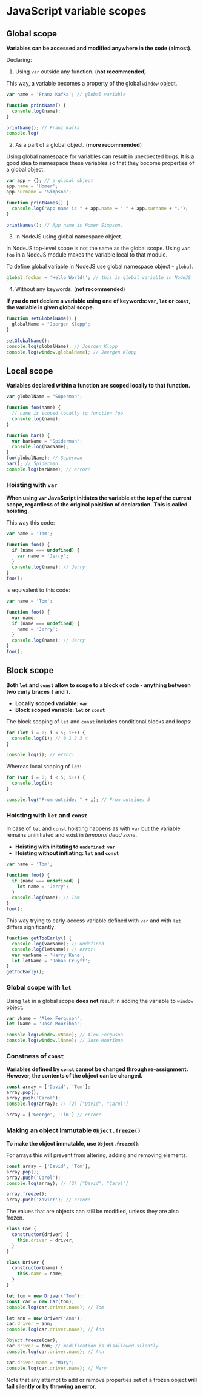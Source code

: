 # JavaScript variable scopes

## Global scope

**Variables can be accessed and modified anywhere in the code (almost).**

Declaring:
1. Using `var` outside any function. (**not recommended**)

This way, a variable becomes a property of the global `window` object.

```javascript
var name = 'Franz Kafka'; // global variable

function printName() {
  console.log(name);
}

printName(); // Franz Kafka
console.log(
```

2. As a part of a global object. (**more recommended**)

Using global namespace for variables can result in unexpected bugs. 
It is a good idea to namespace these variables so that they bocome properties of a global object.

```javascript
var app = {}; // a global object
app.name = 'Homer';
app.surname = 'Simpson';

function printNames() {
  console.log("App name is " + app.name + " " + app.surname + ".");
}

printNames(); // App name is Homer Simpson.
```

3. In NodeJS using global namespace object.

In NodeJS top-level scope is not the same as the global scope. 
Using `var foo` in a NodeJS module makes the variable local to that module.

To define global variable in NodeJS use global namespace object - `global`.

```javascript
global.foobar = 'Hello World!'; // this is global variable in NodeJS
```

4. Without any keywords. (**not recommended**)

**If you do not declare a variable using one of keywords: `var`, `let` or `const`, the variable is given global scope.**

```javascript
function setGlobalName() {
  globalName = "Joergen Klopp";
}

setGlobalName();
console.log(globalName); // Joergen Klopp
console.log(window.globalName); // Joergen Klopp
```

## Local scope

**Variables declared within a function are scoped locally to that function.**

```javascript
var globalName = "Superman";

function foo(name) {
  // name is scoped locally to function foo
  console.log(name);
}

function bar() {
  var barName = "Spiderman";
  console.log(barName);
}
foo(globalName); // Superman
bar(); // Spiderman
console.log(barName); // error!
```

### Hoisting with `var`

**When using `var` JavaScript initiates the variable at the top of the current scope, regardless of the original poisition of declaration.** **This is called hoisting.**

This way this code:
```javascript
var name = 'Tom';

function foo() {
  if (name === undefined) {
    var name = 'Jerry';
  }
  console.log(name); // Jerry
}
foo();
```
is equivalent to this code:
```javascript
var name = 'Tom';

function foo() {
  var name;
  if (name === undefined) {
    name = 'Jerry';
  }
  console.log(name); // Jerry
}
foo();
```

## Block scope

**Both `let` and `const` allow to scope to a block of code - anything between two curly braces `{` and `}`.**

* **Locally scoped variable: `var`**
* **Block scoped variable: `let` or `const`**

The block scoping of `let` and `const` includes conditional blocks and loops:
```javascript
for (let i = 0; i < 5; i++) {
  console.log(i); // 0 1 2 3 4
}

console.log(i); // error!
```

Whereas local scoping of `let`:
```javascript
for (var i = 0; i < 5; i++) {
  console.log(i);
}

console.log("From outside: " + i); // From outside: 5
```

### Hoisting with `let` and `const`

In case of `let` and `const` hoisting happens as with `var` but the variable remains uninitiated and exist in *temporal dead zone*.

* **Hoisting with initating to `undefined`: `var`**
* **Hoisting without initiating: `let` and `const`**

```javascript
var name = 'Tom';

function foo() {
  if (name === undefined) {
    let name = 'Jerry';
  }
  console.log(name); // Tom
}
foo();
```

This way trying to early-access variable defined with `var` and with `let` differs significantly:
```javascript
function getTooEarly() {
  console.log(varName); // undefined
  console.log(letName); // error!
  var varName = 'Harry Kane';
  let letName = 'Johan Cruyff';
}
getTooEarly();
```

### Global scope with `let`

Using `let` in a global scope **does not** result in adding the variable to `window` object.

```javascript
var vName = 'Alex Ferguson';
let lName = 'Jose Mourihno';

console.log(window.vName); // Alex Ferguson
console.log(window.lName); // Jose Mourihno
```

### Constness of `const`

**Variables defined by `const` cannot be changed through re-assignment. However, the contents of the object can be changed.**
```javascript
const array = ['David', 'Tom'];
array.pop();
array.push('Carol');
console.log(array); // (2) ["David", "Carol"]

array = ['George', 'Tim'] // error!
```

### Making an object immutable `Object.freeze()`

**To make the object immutable, use `Object.freeze()`.**

For arrays this will prevent from altering, adding and removing elements.
```javascript
const array = ['David', 'Tom'];
array.pop();
array.push('Carol');
console.log(array); // (2) ["David", "Carol"]

array.freeze();
array.push('Xavier'); // error!
```

The values that are objects can still be modified, unless they are also frozen.
```javascript
class Car {
  constructor(driver) {
    this.driver = driver;
  }
}

class Driver {
  constructor(name) {
    this.name = name;
  }
}

let tom = new Driver('Tom');
const car = new Car(tom);
console.log(car.driver.name); // Tom

let ann = new Driver('Ann');
car.driver = ann;
console.log(car.driver.name); // Ann 

Object.freeze(car);
car.driver = tom; // modification is disallowed silently
console.log(car.driver.name); // Ann

car.driver.name = "Mary";
console.log(car.driver.name); // Mary
```

Note that any attempt to add or remove properties set of a frozen object **will fail silently or by throwing an error.**

